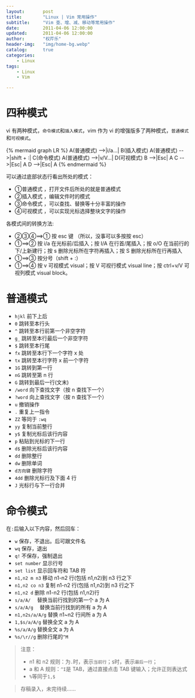 ```yaml
---
layout:       post
title:        "Linux | Vim 常用操作"
subtitle:     "Vim 查、增、减、移动等常用操作"
date:         2011-04-06 12:00:00
updated:      2011-04-06 12:00:00
author:       "权芹乐"
header-img:   "img/home-bg.webp"
catalog:      true
categories:
    - Linux
tags:
    - Linux
    - Vim

---
```


# 四种模式
vi 有两种模式，`命令模式`和`插入模式`，vim 作为 vi 的增强版多了两种模式，`普通模式`和`可视模式`。

{% mermaid graph LR %}
A(普通模式) -->|i/a...| B(插入模式)
A(普通模式) -->|shift + :| C(命令模式)
A(普通模式) -->|v/V...| D(可视模式)
B -->|Esc| A
C -->|Esc| A
D -->|Esc| A
{% endmermaid %}

可以通过底部状态行看出所处的模式：
* ①普通模式 ，打开文件后所处的就是普通模式
* ②插入模式 ，编辑文件时的模式
* ③命令模式 ，可以查找、替换等十分丰富的操作
* ④可视模式 ，可以实现光标选择整块文字的操作

<!-- more -->

各模式间的转换方法:
* ②③④==>① 按 esc 键 （所以，没事可以多按按 esc）
* ①==>② 按 i/a 在光标前/后插入；按 I/A 在行首/尾插入；按 o/O 在当前行的下/上新建行；按 s 删除光标所在字符再插入；按 S 删除光标所在行再插入
* ①==>③ 按分号（shift + :）
* ①==>④ 按 v 可视模式 visual；按 V 可视行模式 visual line；按 ctrl+v/V 可视列模式 visual block。

# 普通模式

+ `hjkl` 前下上后
+ `0`  跳转至本行头
+ `^`  跳转至本行前第一个非空字符
+ `g_` 跳转至本行最后一个非空字符
+ `$`  跳转至本行尾
+ `fx` 跳转至本行下一个字符 x 处
+ `tx` 跳转至本行字符 x 前一个字符
+ `1G` 跳转到第一行
+ `nG` 跳转至第 n 行
+ `G`  跳转到最后一行(文末)
+ `/word`  向下查找文字（按 n 查找下一个）
+ `?word`  向上查找文字（按 n 查找下一个）
+ `u`  撤销操作
+ `.`  重复上一指令
+ `ZZ` 等同于 `:wq`
+ `yy` 复制当前整行
+ `y$` 复制光标后该行内容
+ `p`  粘贴到光标的下一行
+ `d$` 删除光标后该行内容
+ `dd` 删除整行
+ `dw` 删除单词
+ `d方向键` 删除字符
+ `4dd` 删除光标行及下面 4 行
+ `J`  光标行与下一行合并

# 命令模式

在`:`后输入以下内容，然后回车：
+ `w`  保存，不退出。后可跟文件名
+ `wq` 保存，退出
+ `q!` 不保存，强制退出
+ `set number`   显示行号
+ `set list`     显示回车符和 TAB 符
+ `n1,n2 m n3`   移动 n1-n2 行(包括 n1,n2)到 n3 行之下
+ `n1,n2 co n3`  复制 n1-n2 行(包括 n1,n2)到 n3 行之下
+ `n1,n2 d`      删除 n1-n2 行(包括 n1,n2)行
+ `s/a/A/`　       替换当前行找到的第一个 a 为 A　　
+ `s/a/A/g`　      替换当前行找到的所有 a 为 A
+ `n1,n2s/a/A/g`   替换 n1~n2 行间所 a 为 A
+ `1,$s/a/A/g`     替换全文 a 为 A
+ `%s/a/A/g`       替换全文 a 为 A
+ `%s/\r//g`       删除行尾的`^M`

> 注意：
> 
> + n1 和 n2 规则：为`.`时，表示`当前行`；`$`时，表示`最后一行`；
> + a 和 A 规则：`^I`是 TAB，通过直接点击 TAB 键输入；允许正则表达式
> + `%`等同于`1,$`


> 存稿录入，未完待续……
